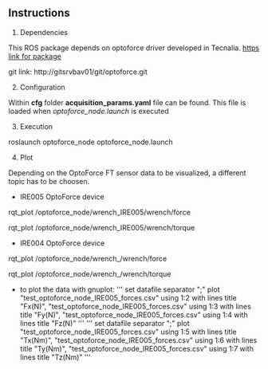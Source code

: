 ## Instructions

1. Dependencies

This ROS package depends on optoforce driver developed in Tecnalia.
[https link for package](http://gitsrvbav01/git/Repository/optoforce)

git link: http://gitsrvbav01/git/optoforce.git

2. Configuration

Within **cfg** folder **acquisition_params.yaml** file can be found. This file is loaded when *optoforce_node.launch* is executed

3. Execution

roslaunch optoforce_node optoforce_node.launch

4. Plot

Depending on the OptoForce FT sensor data to be visualized, a different topic has to be choosen.

* IRE005 OptoForce device

rqt_plot /optoforce_node/wrench_IRE005/wrench/force

rqt_plot /optoforce_node/wrench_IRE005/wrench/torque


* IRE004 OptoForce device

rqt_plot /optoforce_node/wrench_/wrench/force

rqt_plot /optoforce_node/wrench_/wrench/torque

* to plot the data with gnuplot:
'''
set datafile separator ";" 
plot "test_optoforce_node_IRE005_forces.csv" using 1:2 with lines title "Fx(N)", "test_optoforce_node_IRE005_forces.csv" using 1:3 with lines title "Fy(N)", "test_optoforce_node_IRE005_forces.csv" using 1:4 with lines title "Fz(N)"
'''
'''
set datafile separator ";" 
plot "test_optoforce_node_IRE005_forces.csv" using 1:5 with lines title "Tx(Nm)", "test_optoforce_node_IRE005_forces.csv" using 1:6 with lines title "Ty(Nm)", "test_optoforce_node_IRE005_forces.csv" using 1:7 with lines title "Tz(Nm)"
'''